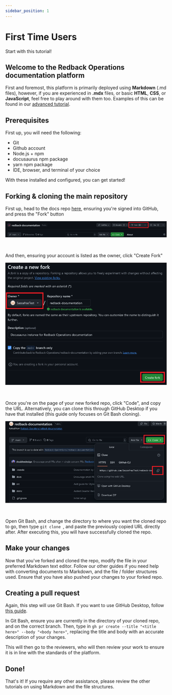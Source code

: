 ```yaml
---
sidebar_position: 1
---
```


# First Time Users

Start with this tutorial!

## Welcome to the Redback Operations documentation platform

First and foremost, this platform is primarily deployed using **Markdown** (.md files), however, if you are experienced in **.mdx** files, or basic **HTML**, **CSS**, or **JavaScript**, feel free to play around with them too. Examples of this can be found in our [advanced tutorial](/docs/example/advanced-tutorial).


## Prerequisites

First up, you will need the following:

- Git
- Github account
- Node.js + npm
- docusaurus npm package
- yarn npm package
- IDE, browser, and terminal of your choice

With these installed and configured, you can get started!


## Forking & cloning the main repository

First up, head to the docs repo [here](https://github.com/Redback-Operations/redback-documentation), ensuring you're signed into GitHub, and press the "Fork" button

![Fork](img\redback-fork.png)

<br/>

And then, ensuring your account is listed as the owner, click "Create Fork"

![Create Fork](img\redback-fork-2.png)

<br/>

Once you're on the page of your new forked repo, click "Code", and copy the URL. Alternatively, you can clone this through GitHub Desktop if you have that installed (this guide only focuses on Git Bash cloning).

![Clone](img\redback-clone.png)

<br/>

Open Git Bash, and change the directory to where you want the cloned repo to go, then type `git clone `, and paste the previously copied URL directly after. After executing this, you will have successfully cloned the repo.

## Make your changes

Now that you've forked and cloned the repo, modify the file in your preferred Markdown text editor. Follow our other guides if you need help with converting documents to Markdown, and the file / folder structures used. Ensure that you have also pushed your changes to your forked repo.

## Creating a pull request

Again, this step will use Git Bash. If you want to use GitHub Desktop, follow [this guide](https://docs.github.com/en/pull-requests/collaborating-with-pull-requests/proposing-changes-to-your-work-with-pull-requests/creating-a-pull-request?tool=desktop).

In Git Bash, ensure you are currently in the directory of your cloned repo, and on the correct branch. Then, type in `gh pr create --title "<title here>" --body "<body here>"`, replacing the title and body with an accurate description of  your changes.

This will then go to the reviewers, who will then review your work to ensure it is in line with the standards of the platform.

## Done!

That's it! If you require any other assistance, please review the other tutorials on using Markdown and the file structures.